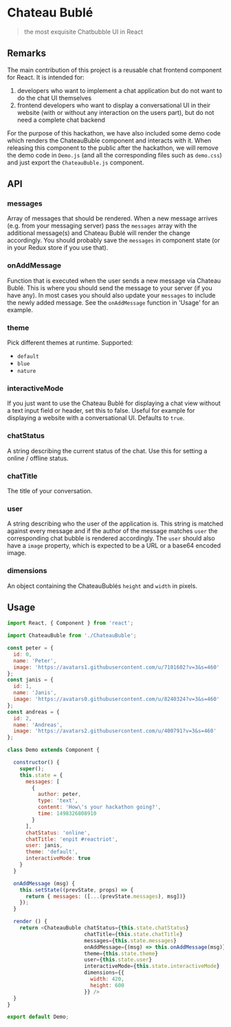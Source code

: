 # Chateau Bublé

> the most exquisite Chatbubble UI in React

## Remarks

The main contribution of this project is a reusable chat frontend component for React. It is intended for:

1. developers who want to implement a chat application but do not want to do the chat UI themselves
2. frontend developers who want to display a conversational UI in their website (with or without any interaction on the users part), but do not need a complete chat backend

For the purpose of this hackathon, we have also included some demo code which renders the ChateauBuble component and interacts with it. When releasing this component to the public after the hackathon, we will remove the demo code in `Demo.js` (and all the corresponding files such as `demo.css`) and just export the `ChateauBuble.js` component.

## API

### messages

Array of messages that should be rendered. When a new message arrives (e.g. from your messaging server) pass the `messages` array with the additional message(s) and Chateau Bublé will render the change accordingly. You should probably save the `messages` in component state (or in your Redux store if you use that).

### onAddMessage

Function that is executed when the user sends a new message via Chateau Bublé. This is where you should send the message to your server (if you have any). In most cases you should also update your `messages` to include the newly added message. See the `onAddMessage` function in 'Usage' for an example.

### theme

Pick different themes at runtime. Supported:

* `default`
* `blue`
* `nature`

### interactiveMode

If you just want to use the Chateau Bublé for displaying a chat view without a text input field or header, set this to false. Useful for example for displaying a website with a conversational UI. Defaults to `true`.

### chatStatus

A string describing the current status of the chat. Use this for setting a online / offline status.

### chatTitle

The title of your conversation.

### user

A string describing who the user of the application is. This string is matched against every message and if the author of the message matches `user` the corresponding chat bubble is rendered accordingly. The `user` should also have a `image` property, which is expected to be a URL or a base64 encoded image.

### dimensions

An object containing the ChateauBublés `height` and `width` in pixels.

## Usage

``` js
import React, { Component } from 'react';

import ChateauBuble from './ChateauBuble';

const peter = {
  id: 0,
  name: 'Peter',
  image: 'https://avatars1.githubusercontent.com/u/7101602?v=3&s=460'
};
const janis = {
  id: 1,
  name: 'Janis',
  image: 'https://avatars0.githubusercontent.com/u/8240324?v=3&s=460'
};
const andreas = {
  id: 2,
  name: 'Andreas',
  image: 'https://avatars2.githubusercontent.com/u/400791?v=3&s=460'
};

class Demo extends Component {

  constructor() {
    super();
    this.state = {
      messages: [
        {
          author: peter,
          type: 'text',
          content: 'How\'s your hackathon going?',
          time: 1498326808910
        }
      ],
      chatStatus: 'online',
      chatTitle: 'enpit #reactriot',
      user: janis,
      theme: 'default',
      interactiveMode: true
    }
  }

  onAddMessage (msg) {
    this.setState((prevState, props) => {
      return { messages: ([...(prevState.messages), msg])}
    });
  }

  render () {
    return <ChateauBuble chatStatus={this.state.chatStatus} 
                         chatTitle={this.state.chatTitle}
                         messages={this.state.messages}
                         onAddMessage={(msg) => this.onAddMessage(msg)}
                         theme={this.state.theme}
                         user={this.state.user}
                         interactiveMode={this.state.interactiveMode}
                         dimensions={{
                           width: 420,
                           height: 600
                         }} />
  }
}

export default Demo;
```
